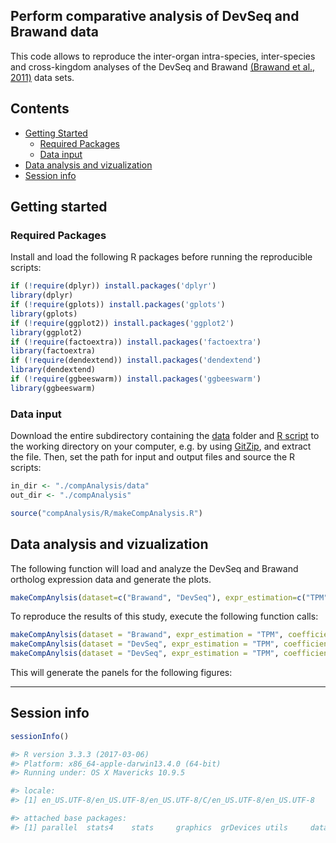 
## Perform comparative analysis of DevSeq and Brawand data

This code allows to reproduce the inter-organ intra-species, inter-species and cross-kingdom analyses of the DevSeq and Brawand [(Brawand et al., 2011)](https://pubmed.ncbi.nlm.nih.gov/22012392/) data sets. 


## Contents

* [Getting Started](#getting-started)
  * [Required Packages](#required-packages)
  * [Data input](#data-input)
* [Data analysis and vizualization](#data-analysis-and-vizualization)
* [Session info](#session-info)


## Getting started


### Required Packages
Install and load the following R packages before running the reproducible scripts:

```R
if (!require(dplyr)) install.packages('dplyr')
library(dplyr)
if (!require(gplots)) install.packages('gplots')
library(gplots)
if (!require(ggplot2)) install.packages('ggplot2')
library(ggplot2)
if (!require(factoextra)) install.packages('factoextra')
library(factoextra)
if (!require(dendextend)) install.packages('dendextend')
library(dendextend)
if (!require(ggbeeswarm)) install.packages('ggbeeswarm')
library(ggbeeswarm)

```

### Data input
Download the entire subdirectory containing the [data](https://github.com/schustischuster/evoGEx/tree/master/compAnalysis/data) folder and [R script](https://github.com/schustischuster/evoGEx/tree/master/compAnalysis/R) to the working directory on your computer, e.g. by using [GitZip](http://kinolien.github.io/gitzip/), and extract the file. Then, set the path for input and output files and source the R scripts: 

```R
in_dir <- "./compAnalysis/data"
out_dir <- "./compAnalysis"

source("compAnalysis/R/makeCompAnalysis.R")

```

## Data analysis and vizualization

The following function will load and analyze the DevSeq and Brawand ortholog expression data and generate the plots. 

```R
makeCompAnylsis(dataset=c("Brawand", "DevSeq"), expr_estimation=c("TPM", "counts"), coefficient=c("pearson", "spearman"))

```
To reproduce the results of this study, execute the following function calls:

```R
makeCompAnylsis(dataset = "Brawand", expr_estimation = "TPM", coefficient = "spearman")
makeCompAnylsis(dataset = "DevSeq", expr_estimation = "TPM", coefficient = "spearman")
makeCompAnylsis(dataset = "DevSeq", expr_estimation = "TPM", coefficient = "pearson")

```

This will generate the panels for the following figures:


---
## Session info

```R
sessionInfo()
```

```R
#> R version 3.3.3 (2017-03-06)
#> Platform: x86_64-apple-darwin13.4.0 (64-bit)
#> Running under: OS X Mavericks 10.9.5

#> locale:
#> [1] en_US.UTF-8/en_US.UTF-8/en_US.UTF-8/C/en_US.UTF-8/en_US.UTF-8

#> attached base packages:
#> [1] parallel  stats4    stats     graphics  grDevices utils     datasets  methods   base    

```
